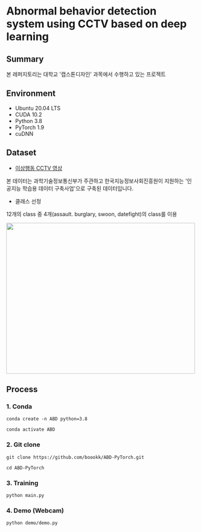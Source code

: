# Abnormal behavior detection system using CCTV based on deep learning

## Summary

본 레퍼지토리는 대학교 '캡스톤디자인' 과목에서 수행하고 있는 프로젝트

## Environment
- Ubuntu 20.04 LTS
- CUDA 10.2
- Python 3.8
- PyTorch 1.9
- cuDNN

## Dataset
- [이상행동 CCTV 영상](https://aihub.or.kr/aidata/139)  

본 데이터는 과학기술정보통신부가 주관하고 한국지능정보사회진흥원이 지원하는 '인공지능 학습용 데이터 구축사업'으로 구축된 데이터입니다.  

- 클래스 선정

12개의 class 중 4개(assault. burglary, swoon, datefight)의 class를 이용

<img src="https://user-images.githubusercontent.com/76933244/134613782-b04d2890-7b1a-4c3d-9dbc-41f272b813b6.png" width="500" height="400"> 



## Process

### 1. Conda
```shell
conda create -n ABD python=3.8
```
```shell
conda activate ABD
```

### 2. Git clone
```shell
git clone https://github.com/boookk/ABD-PyTorch.git
```
```shell
cd ABD-PyTorch
```

### 3. Training
```shell
python main.py
```

### 4. Demo (Webcam)
```shell
python demo/demo.py
```

